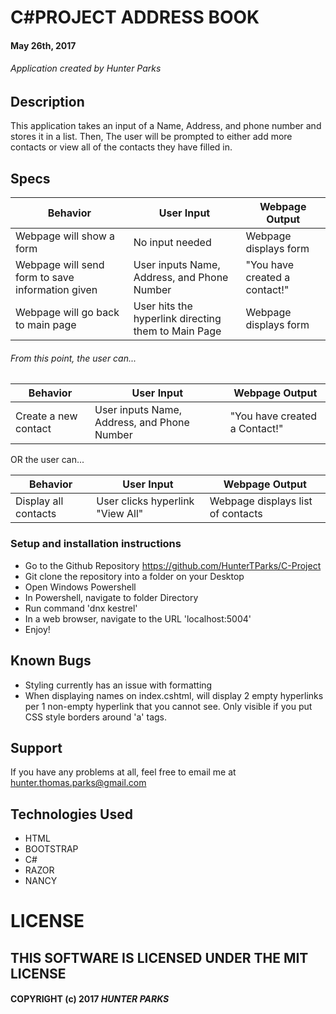 # C#PROJECT ADDRESS BOOK

#### May 26th, 2017

###### Application created by Hunter Parks

## Description
This application takes an input of a Name, Address, and phone number and stores it in a list.
Then, The user will be prompted to either add more contacts or view all of the contacts they
have filled in.

## Specs
| Behavior | User Input | Webpage Output |
| -------- | ---------- | -------------- |
| Webpage will show a form | No input needed | Webpage displays form |
| Webpage will send form to save information given | User inputs Name, Address, and Phone Number | "You have created a contact!" |
| Webpage will go back to main page | User hits the hyperlink directing them to Main Page | Webpage displays form |

###### From this point, the user can...
| Behavior | User Input | Webpage Output |
| -------- | ---------- | -------------- |
| Create a new contact | User inputs Name, Address, and Phone Number | "You have created a Contact!"|

OR the user can...

| Behavior | User Input | Webpage Output |
| -------- | ---------- | -------------- |
| Display all contacts | User clicks hyperlink "View All" | Webpage displays list of contacts |

### Setup and installation instructions
* Go to the Github Repository https://github.com/HunterTParks/C-Project
* Git clone the repository into a folder on your Desktop
* Open Windows Powershell
* In Powershell, navigate to folder Directory
* Run command 'dnx kestrel'
* In a web browser, navigate to the URL 'localhost:5004'
* Enjoy!

## Known Bugs
* Styling currently has an issue with formatting
* When displaying names on index.cshtml, will display 2 empty hyperlinks per 1 non-empty hyperlink that you cannot see. Only visible if you put CSS style borders around 'a' tags.

## Support
If you have any problems at all, feel free to email me at hunter.thomas.parks@gmail.com

## Technologies Used
* HTML
* BOOTSTRAP
* C#
* RAZOR
* NANCY

# LICENSE

## THIS SOFTWARE IS LICENSED UNDER THE MIT LICENSE

#### COPYRIGHT (c) 2017 **_HUNTER PARKS_**
